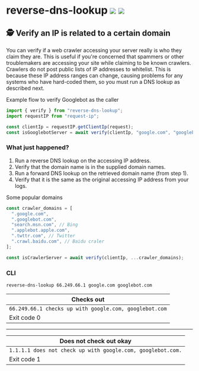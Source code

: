 # reverse-dns-lookup [![](https://img.shields.io/npm/v/reverse-dns-lookup.svg)](https://www.npmjs.com/package/reverse-dns-lookup) [![](https://img.shields.io/badge/source--000000.svg?logo=github&style=social)](https://github.com/omrilotan/reverse-dns-lookup)

## 🕵 Verify an IP is related to a certain domain

You can verify if a web crawler accessing your server really is who they claim they are. This is useful if you're concerned that spammers or other troublemakers are accessing your site while claiming to be known crawlers. Crawlers do not post public lists of IP addresses to whitelist. This is because these IP address ranges can change, causing problems for any systems who have hard-coded them, so you must run a DNS lookup as described next.

Example flow to verify Googlebot as the caller

```js
import { verify } from "reverse-dns-lookup";
import requestIP from "request-ip";

const clientIp = requestIP.getClientIp(request);
const isGooglebotServer = await verify(clientIp, "google.com", "googlebot.com");
```

### What just happened?

1. Run a reverse DNS lookup on the accessing IP address.
2. Verify that the domain name is in the supplied domain names.
3. Run a forward DNS lookup on the retrieved domain name (from step 1).
4. Verify that it is the same as the original accessing IP address from your logs.

Some popular domains

```js
const crawler_domains = [
  ".google.com",
  ".googlebot.com",
  "search.msn.com", // Bing
  ".applebot.apple.com",
  ".twttr.com", // Twitter
  ".crawl.baidu.com", // Baidu craler
];

const isCrawlerServer = await verify(clientIp, ...crawler_domains);
```

### CLI

```
reverse-dns-lookup 66.249.66.1 google.com googlebot.com
```

| Checks out
| -
| `66.249.66.1 checks up with google.com, googlebot.com`
| Exit code 0

---

| Does not check out okay
| -
| `1.1.1.1 does not check up with google.com, googlebot.com.`
| Exit code 1
